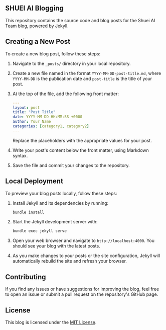 ## SHUEI AI Blogging

This repository contains the source code and blog posts for the Shuei AI Team blog, powered by Jekyll.

## Creating a New Post

To create a new blog post, follow these steps:

1. Navigate to the `_posts/` directory in your local repository.

2. Create a new file named in the format `YYYY-MM-DD-post-title.md`, where `YYYY-MM-DD` is the publication date and `post-title` is the title of your post.

3. At the top of the file, add the following front matter:

   ```yaml
   ---
   layout: post
   title: "Post Title"
   date: YYYY-MM-DD HH:MM:SS +0000
   author: Your Name
   categories: [category1, category2]
   ---
   ```

   Replace the placeholders with the appropriate values for your post.

4. Write your post's content below the front matter, using Markdown syntax.

5. Save the file and commit your changes to the repository.

## Local Deployment

To preview your blog posts locally, follow these steps:

1. Install Jekyll and its dependencies by running:

   ```bash
   bundle install
   ```

2. Start the Jekyll development server with:

   ```bash
   bundle exec jekyll serve
   ```

3. Open your web browser and navigate to `http://localhost:4000`. You should see your blog with the latest posts.

4. As you make changes to your posts or the site configuration, Jekyll will automatically rebuild the site and refresh your browser.

## Contributing

If you find any issues or have suggestions for improving the blog, feel free to open an issue or submit a pull request on the repository's GitHub page.

## License

This blog is licensed under the [MIT License](LICENSE).
